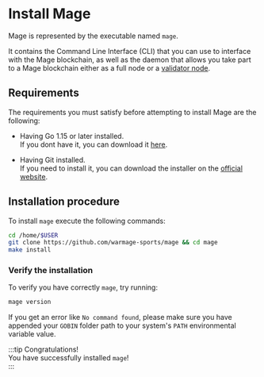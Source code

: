# Install Mage

Mage is represented by the executable named `mage`.

It contains the Command Line Interface (CLI) that you can use to interface with the Mage blockchain, as well as the
daemon that allows you take part to a Mage blockchain either as a full node or
a [validator node](../04-validators/01-overview.md).

## Requirements

The requirements you must satisfy before attempting to install Mage are the following:

- Having Go 1.15 or later installed.  
  If you dont have it, you can download it [here](https://golang.org/dl/).

- Having Git installed.  
  If you need to install it, you can download the installer on the [official website](https://git-scm.com/downloads).

## Installation procedure

To install `mage` execute the following commands:

```bash
cd /home/$USER
git clone https://github.com/warmage-sports/mage && cd mage
make install
```

### Verify the installation

To verify you have correctly `mage`, try running:

```bash
mage version
``` 

If you get an error like `No command found`, please make sure you have appended your `GOBIN` folder path to your
system's `PATH` environmental variable value.

:::tip Congratulations!   
You have successfully installed `mage`!  
:::
